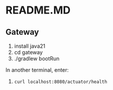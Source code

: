 # README.MD

## Gateway

1. install java21
2. cd gateway
3. ./gradlew bootRun

In another terminal, enter:
1. `curl localhost:8080/actuator/health`
